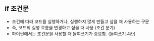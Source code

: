 ## if 조건문
- 조건에 따라 코드를 실행하거나, 실행하지 않게 만들고 싶을 때 사용하는 구문
- 즉, 코드의 실행 흐름을 변경하고 싶을 때 사용 (조건 분기)
- 파이썬에서는 조건문을 사용할 때 들여쓰기가 중요함. (들여쓰기 4칸)
